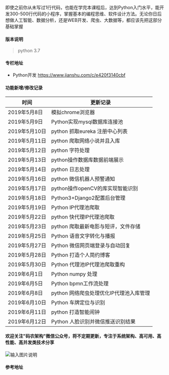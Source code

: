 即使之前你从未写过1行代码，也能在学完本课程后，达到Python入门水平，能开发300-500行代码的小程序，掌握基本的编程思维、软件设计方法。无论你日后想做人工智能、数据分析，还是WEB开发、爬虫、大数据等，都应该先把这部分基础掌握
#### 版本说明
> python 3.7

#### 专栏地址
- Python开发 https://www.jianshu.com/c/e420f3140cbf

#### 功能新增/修改记录
| 时间   |   更新记录 |
| -- | -- |
|2019年5月8日  | 模拟chrome浏览器                         |
|2019年5月9日  | Python实现mysql数据库连接池              |
|2019年5月10日 | python 抓取eureka 注册中心列表           |
|2019年5月11日 | python 爬取网络小说并且入库              |
|2019年5月12日 | python 字符处理                          |
|2019年5月13日 | python操作数据库数据前端展示             |
|2019年5月14日 | python 日志处理                          |
|2019年5月16日 | python 微信机器人预警通知                |
|2019年5月17日 | python操作openCV的库实现智能识别         |
|2019年5月18日 | Python3+Django2配置后台管理              |
|2019年5月19日 | Python IP代理池爬取                      |
|2019年5月22日 | python 快代理IP代理池爬取                |
|2019年5月23日 | python 爬取最新电影与短评，文件存储      |
|2019年5月25日 | Python 语音文字转化与播报                |
|2019年5月27日 | Python 微信网页端登录与自动回复          |
|2019年5月28日 | Python 打造个人简约博客                  |
|2019年5月30日 | Python 代理池IP代理池爬取重构            |
|2019年6月1日  | Python numpy 处理                        |
|2019年6月5日  | Python bpmn工作流处理                    |
|2019年6月8日  | python 网络爬虫处理优化IP代理池入库管理  |
|2019年6月10日 | Python 车牌定位与识别                    |
|2019年6月11日 | python 打造智能闹钟                      |
|2019年6月12日 | Python 人脸识别并微信推送识别结果        |

####  欢迎关注"码农架构"微信公众号，将不定期更新，专注于系统架构、高可用、高性能、高并发类技术分享
![输入图片说明](https://images.gitee.com/uploads/images/2019/0518/141536_4ab2eecb_1468963.png "屏幕截图.png")

#### 参考地址
